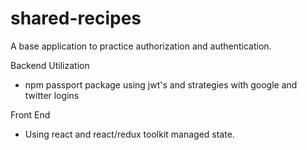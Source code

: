 # shared-recipes
A base application to practice authorization and authentication.

Backend Utilization
- npm passport package using jwt's and strategies with google and twitter logins

Front End
- Using react and react/redux toolkit managed state.

